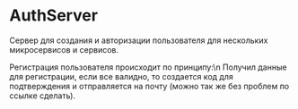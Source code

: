 # AuthServer

Сервер для создания и авторизации пользователя для нескольких микросервисов и сервисов.

Регистрация пользователя происходит по принципу:\n
Получил данные для регистрации, если все валидно, то создается код для подтверждения и отправляется на почту (можно так же без проблем по ссылке сделать).
